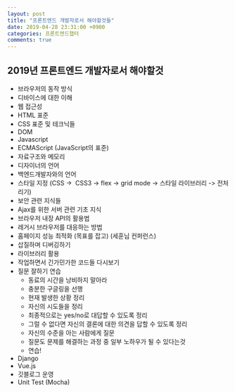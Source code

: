 ```yaml
---
layout: post
title: "프론트엔드 개발자로서 해야할것들"
date: 2019-04-28 23:31:00 +0900
categories: 프론트엔드챕터
comments: true
---
```


## 2019년 프론트엔드 개발자로서 해야할것

- 브라우저의 동작 방식
- 디바이스에 대한 이해
- 웹 접근성
- HTML 표준
- CSS 표준 및 테크닉들
- DOM
- Javascript
- ECMAScript (JavaScript의 표준)
- 자료구조와 메모리
- 디자이너의 언어
- 백엔드개발자와의 언어
- 스타일 지정 (CSS ->  CSS3 -> flex -> grid mode -> 스타일 라이브러리 -> 전처리기)
- 보안 관련 지식들
- Ajax를 위한 서버 관련 기초 지식
- 브라우저 내장 API의 활용법
- 레거시 브라우저를 대응하는 방법
- 홈페이지 성능 최적화 (목표를 잡고) (세훈님 컨퍼런스)
- 삽질하며 디버깅하기
- 라이브러리 활용
- 작업하면서 긴가민가한 코드들 다시보기
- 질문 잘하기 연습
  - 동료의 시간을 낭비하지 말아라
  - 충분한 구글링을 선행
  - 현재 발생한 상황 정리
  - 자신의 시도들을 정리
  - 최종적으로는 yes/no로 대답할 수 있도록 정리
  - 그럴 수 없다면 자신의 결론에 대한 의견을 답할 수 있도록 정리
  - 자신의 수준을 아는 사람에게 질문
  - 질문도 문제를 해결하는 과정 중 일부 노하우가 될 수 있다는것
  - 연습!
- Django
- Vue.js
- 깃블로그 운영
- Unit Test (Mocha)
